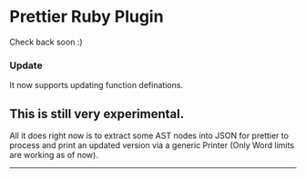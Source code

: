# Prettier Ruby Plugin

Check back soon :)

### Update

It now supports updating function definations.

## This is still very experimental.

All it does right now is to extract some AST nodes into JSON for prettier to process and print an updated version via a generic Printer (Only Word limits are working as of now).

---

<!--

## Install

```bash
yarn add --dev --exact prettier @prettier/plugin-ruby
```

## Configure

.prettierrc:

```json
{
  "plugins": ["@prettier/plugin-ruby"]
}
```

## Use

```bash
prettier --write "**/*.rb"
```

-->
